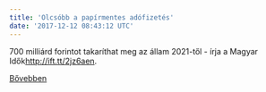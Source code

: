 ```yaml
---
title: 'Olcsóbb a papírmentes adófizetés'
date: '2017-12-12 08:43:12 UTC'
---
```


700 milliárd forintot takaríthat meg az állam 2021-től - írja a Magyar Idők<http://ift.tt/2jz6aen>.


[Bővebben](http://ift.tt/2BdM1RO)
